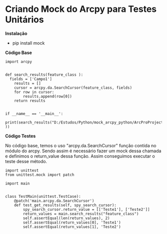 
# Criando Mock do Arcpy para Testes Unitários   

**Instalação**  

- pip install mock

**Código Base**

    import arcpy  
      
      
    def search_results(feature_class ):
      fields = ['Campo1']  
        results = []  
        cursor = arcpy.da.SearchCursor(feature_class, fields)  
        for row in cursor:  
            results.append(row[0])  
        return results  
      
      
    if __name__ == '__main__':  
        print(search_results("D:/Estudos/Python/mock_arcpy_python/ArcProProject/MockTestArcpy/MockTestArcpy.gdb/TabelaTeste" ))

**Código Testes**

No código base, temos o uso "arcpy.da.SearchCursor" função contida no módulo do arcpy. Sendo assim é necessário fazer um mock dessa chamada e definimos o return_value dessa função. Assim conseguimos executar o teste desse método.


    import unittest  
    from unittest.mock import patch  
      
    import main  
      
      
    class TestMain(unittest.TestCase):  
        @patch('main.arcpy.da.SearchCursor')  
        def test_get_results(self, spy_search_cursor):  
            spy_search_cursor.return_value = [['Teste1'], ['Teste2']]  
            return_values = main.search_results("feature_class")  
            self.assertEqual(len(return_values), 2)  
            self.assertEqual(return_values[0], 'Teste1')  
            self.assertEqual(return_values[1], 'Teste2')

